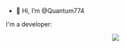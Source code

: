 - 👋 Hi, I’m @Quantum774
  

  
<!---
Quantum774/Quantum774 is a ✨ special ✨ repository because its `README.md` (this file) appears on your GitHub profile.
You can click the Preview link to take a look at your changes.
--->


I'm a developer:
<p align="center">
  <a href="https://skillicons.dev">
    <img src="https://skillicons.dev/icons?i=git,kubernetes,docker,c,arduino,autocad,codepen,css,devto,discord,bots,django,gmail,html,instagram,linkedin,py,pycharm,vscode,visualstudio,windows" />
  </a>
</p>
